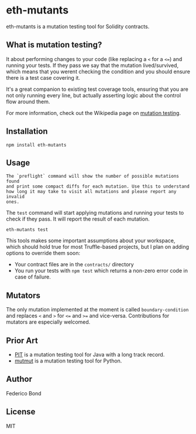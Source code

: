 eth-mutants
===========

eth-mutants is a mutation testing tool for Solidity contracts.

## What is mutation testing?

It about performing changes to your code (like replacing a `<` for a `<=`) and
running your tests. If they pass we say that the mutation lived/survived, which
means that you werent checking the condition and you should ensure there is a
test case covering it.

It's a great companion to existing test coverage tools, ensuring that you are
not only running every line, but actually asserting logic about the control
flow around them.

For more information, check out the Wikipedia page on 
[mutation testing](https://en.wikipedia.org/wiki/Mutation_testing).

## Installation

```
npm install eth-mutants
```

## Usage

```
The `preflight` command will show the number of possible mutations found
and print some compact diffs for each mutation. Use this to understand
how long it may take to visit all mutations and please report any invalid 
ones.
```

The `test` command will start applying mutations and running your tests to
check if they pass. It will report the result of each mutation.

```
eth-mutants test
```

This tools makes some important assumptions about your workspace, which should
hold true for most Truffle-based projects, but I plan on adding options to
override them soon:

 * Your contract files are in the `contracts/` directory
 * You run your tests with `npm test` which returns a non-zero error code in
   case of failure.

## Mutators

The only mutation implemented at the moment is called `boundary-condition`
and replaces `<` and `>` for `<=` and `>=` and vice-versa. Contributions for
mutators are especially welcomed.

## Prior Art

 * [PIT](http://pitest.org/) is a mutation testing tool for Java with a long
   track record.
 * [mutmut](https://mutmut.readthedocs.io/en/latest/) is a mutation testing
   tool for Python.

## Author

Federico Bond

## License

MIT
